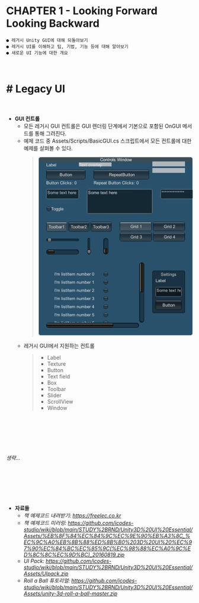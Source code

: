 # CHAPTER 1 - Looking Forward Looking Backward
    ● 레거시 Unity GUI에 대해 되돌아보기
    ● 레거시 UI를 이해하고 팁, 기법, 기능 등에 대해 알아보기
    ● 새로운 UI 기능에 대한 개요


　

# # Legacy UI

　

- **GUI 컨트롤**
    - 모든 레거시 GUI 컨트롤은 GUI 렌더링 단계에서 기본으로 포함된 OnGUI 메서드를 통해 그려진다.
    - 예제 코드 중 Assets/Scripts/BasicGUI.cs 스크립트에서 모든 컨트롤에 대한 예제를 살펴볼 수 있다.
        > ![](https://github.com/icodes-studio/wiki/blob/main/STUDY%2BRND/Unity3D%20UI%20Essential/Assets/legacy.png)
    - 레거시 GUI에서 지원하는 컨트롤
        > - Label
        > - Texture
        > - Button
        > - Text field
        > - Box
        > - Toolbar
        > - Slider
        > - ScrollView
        > - Window


　

　

　

*생략...*

　

　

　

- **자료들**
    - *책 예제코드 내려받기: https://freelec.co.kr*
    - *책 예제코드 미러링: https://github.com/icodes-studio/wiki/blob/main/STUDY%2BRND/Unity3D%20UI%20Essential/Assets/%EB%8F%84%EC%84%9C%EC%9E%90%EB%A3%8C_%EC%9C%A0%EB%8B%88%ED%8B%B0%203D%20UI%20%EC%97%90%EC%84%BC%EC%85%9C(%EC%98%88%EC%A0%9C%ED%8C%8C%EC%9D%BC)_20160819.zip*
    - *UI Pack: https://github.com/icodes-studio/wiki/blob/main/STUDY%2BRND/Unity3D%20UI%20Essential/Assets/UIpack.zip*
    - *Roll a Ball 튜토리얼: https://github.com/icodes-studio/wiki/blob/main/STUDY%2BRND/Unity3D%20UI%20Essential/Assets/unity-3d-roll-a-ball-master.zip*
